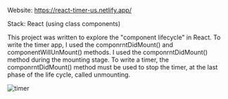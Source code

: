 Website: https://react-timer-us.netlify.app/

Stack: React (using class components)

This project was written to explore the "component lifecycle" in React.
To write the timer app, I used the componrntDidMount() and componentWillUnMount() methods.
I used the componrntDidMount() method during the mounting stage. To write a timer, the componrntDidMount() method must be used to stop the timer, at the last phase of the life cycle, called unmounting.

![timer](https://github.com/KaSofi/Timer/assets/103929930/4b0928cc-8d6d-497e-b82b-439c6b2917a9)

